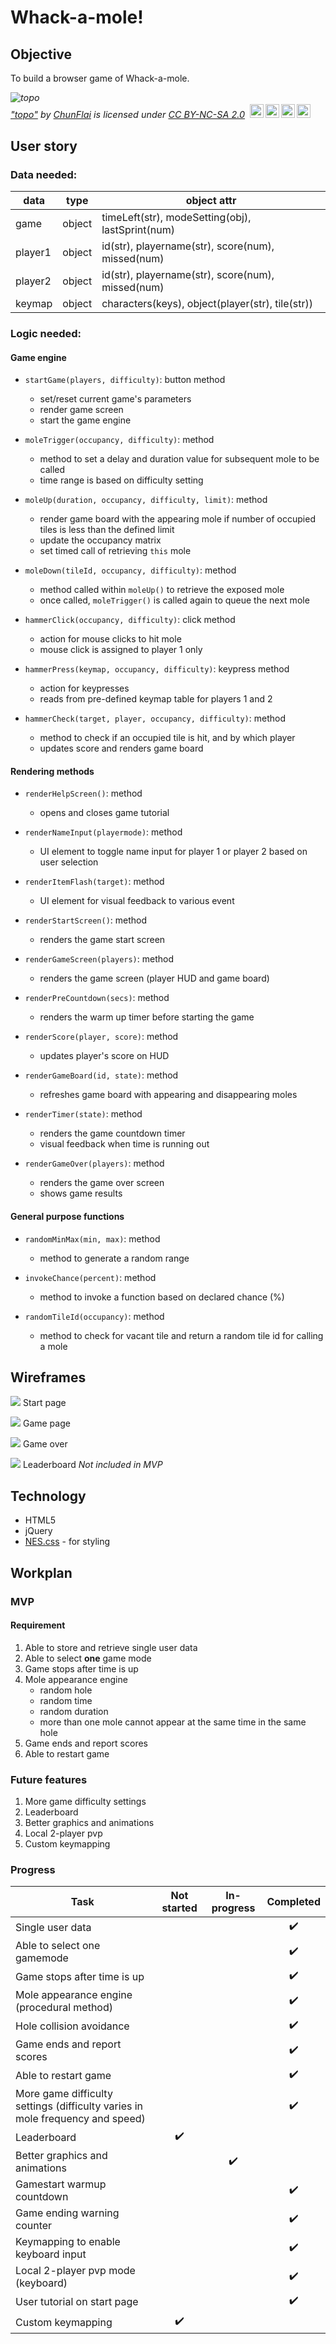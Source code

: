 # Whack-a-mole!

## Objective

To build a browser game of Whack-a-mole.

<p style="font-size: 0.9rem;font-style: italic;"><img style="display: block;" src="https://live.staticflickr.com/4048/4461381945_ff6bb8ff17_b.jpg" alt="topo"><a href="https://www.flickr.com/photos/35464489@N05/4461381945">"topo"</a><span> by <a href="https://www.flickr.com/photos/35464489@N05">ChunFlai</a></span> is licensed under <a href="https://creativecommons.org/licenses/by-nc-sa/2.0/?ref=ccsearch&atype=html" style="margin-right: 5px;">CC BY-NC-SA 2.0</a><a href="https://creativecommons.org/licenses/by-nc-sa/2.0/?ref=ccsearch&atype=html" target="_blank" rel="noopener noreferrer" style="display: inline-block;white-space: none;margin-top: 2px;margin-left: 3px;height: 22px !important;"><img style="height: inherit;margin-right: 3px;display: inline-block;" src="https://search.creativecommons.org/static/img/cc_icon.svg?image_id=89e37507-62ff-4819-9eb6-537019851482" /><img style="height: inherit;margin-right: 3px;display: inline-block;" src="https://search.creativecommons.org/static/img/cc-by_icon.svg" /><img style="height: inherit;margin-right: 3px;display: inline-block;" src="https://search.creativecommons.org/static/img/cc-nc_icon.svg" /><img style="height: inherit;margin-right: 3px;display: inline-block;" src="https://search.creativecommons.org/static/img/cc-sa_icon.svg" /></a></p>

## User story

### Data needed:

| data    | type   | object attr                                       |
| ------- | ------ | ------------------------------------------------- |
| game    | object | timeLeft(str), modeSetting(obj), lastSprint(num)  |
| player1 | object | id(str), playername(str), score(num), missed(num) |
| player2 | object | id(str), playername(str), score(num), missed(num) |
| keymap  | object | characters(keys), object(player(str), tile(str))  |

### Logic needed:

#### Game engine

- `startGame(players, difficulty)`: button method

  - set/reset current game's parameters
  - render game screen
  - start the game engine

- `moleTrigger(occupancy, difficulty)`: method

  - method to set a delay and duration value for subsequent mole to be called
  - time range is based on difficulty setting

- `moleUp(duration, occupancy, difficulty, limit)`: method

  - render game board with the appearing mole if number of occupied tiles is less than the defined limit
  - update the occupancy matrix
  - set timed call of retrieving `this` mole

- `moleDown(tileId, occupancy, difficulty)`: method

  - method called within `moleUp()` to retrieve the exposed mole
  - once called, `moleTrigger()` is called again to queue the next mole

- `hammerClick(occupancy, difficulty)`: click method

  - action for mouse clicks to hit mole
  - mouse click is assigned to player 1 only

- `hammerPress(keymap, occupancy, difficulty)`: keypress method

  - action for keypresses
  - reads from pre-defined keymap table for players 1 and 2

- `hammerCheck(target, player, occupancy, difficulty)`: method
  - method to check if an occupied tile is hit, and by which player
  - updates score and renders game board

#### Rendering methods

- `renderHelpScreen()`: method

  - opens and closes game tutorial

- `renderNameInput(playermode)`: method

  - UI element to toggle name input for player 1 or player 2 based on user selection

- `renderItemFlash(target)`: method

  - UI element for visual feedback to various event

- `renderStartScreen()`: method

  - renders the game start screen

- `renderGameScreen(players)`: method

  - renders the game screen (player HUD and game board)

- `renderPreCountdown(secs)`: method

  - renders the warm up timer before starting the game

- `renderScore(player, score)`: method

  - updates player's score on HUD

- `renderGameBoard(id, state)`: method

  - refreshes game board with appearing and disappearing moles

- `renderTimer(state)`: method

  - renders the game countdown timer
  - visual feedback when time is running out

- `renderGameOver(players)`: method
  - renders the game over screen
  - shows game results

#### General purpose functions

- `randomMinMax(min, max)`: method

  - method to generate a random range

- `invokeChance(percent)`: method

  - method to invoke a function based on declared chance (%)

- `randomTileId(occupancy)`: method
  - method to check for vacant tile and return a random tile id for calling a mole

## Wireframes

![](/wireframe/startpage.jpg)
Start page

![](/wireframe/gamepage.jpg)
Game page

![](/wireframe/gameover.jpg)
Game over

![](/wireframe/leaderboard.jpg)
Leaderboard _Not included in MVP_

## Technology

- HTML5
- jQuery
- [NES.css](https://nostalgic-css.github.io/NES.css/) - for styling

## Workplan

### MVP

#### Requirement

1. Able to store and retrieve single user data
1. Able to select **one** game mode
1. Game stops after time is up
1. Mole appearance engine
   - random hole
   - random time
   - random duration
   - more than one mole cannot appear at the same time in the same hole
1. Game ends and report scores
1. Able to restart game

### Future features

1. More game difficulty settings
1. Leaderboard
1. Better graphics and animations
1. Local 2-player pvp
1. Custom keymapping

### Progress

| Task                                                                          |    Not started     |    In-progress     |     Completed      |
| ----------------------------------------------------------------------------- | :----------------: | :----------------: | :----------------: |
| Single user data                                                              |                    |                    | :heavy_check_mark: |
| Able to select one gamemode                                                   |                    |                    | :heavy_check_mark: |
| Game stops after time is up                                                   |                    |                    | :heavy_check_mark: |
| Mole appearance engine (procedural method)                                    |                    |                    | :heavy_check_mark: |
| Hole collision avoidance                                                      |                    |                    | :heavy_check_mark: |
| Game ends and report scores                                                   |                    |                    | :heavy_check_mark: |
| Able to restart game                                                          |                    |                    | :heavy_check_mark: |
| More game difficulty settings (difficulty varies in mole frequency and speed) |                    |                    | :heavy_check_mark: |
| Leaderboard                                                                   | :heavy_check_mark: |                    |                    |
| Better graphics and animations                                                |                    | :heavy_check_mark: |                    |
| Gamestart warmup countdown                                                    |                    |                    | :heavy_check_mark: |
| Game ending warning counter                                                   |                    |                    | :heavy_check_mark: |
| Keymapping to enable keyboard input                                           |                    |                    | :heavy_check_mark: |
| Local 2-player pvp mode (keyboard)                                            |                    |                    | :heavy_check_mark: |
| User tutorial on start page                                                   |                    |                    | :heavy_check_mark: |
| Custom keymapping                                                             | :heavy_check_mark: |                    |                    |
